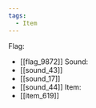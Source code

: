 ```yaml
---
tags:
  - Item
---
```

Flag:
- [[flag_9872]]
Sound:
- [[sound_43]]
- [[sound_17]]
- [[sound_44]]
Item:
- [[item_619]]
